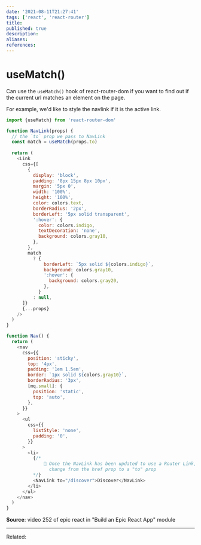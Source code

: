 ```yaml
---
date: '2021-08-11T21:27:41'
tags: ['react', 'react-router']
title: 
published: true
description:
aliases:
references:
---
```


# useMatch()
Can use the `useMatch()` hook of react-router-dom if you want to find out if the current url matches an element on the page. 

For example, we'd like to style the navlink if it is the active link.

```js
import {useMatch} from 'react-router-dom'

function NavLink(props) {
  // the `to` prop we pass to NavLink
  const match = useMatch(props.to)
  
  return (
    <Link
      css={[
        {
          display: 'block',
          padding: '8px 15px 8px 10px',
          margin: '5px 0',
          width: '100%',
          height: '100%',
          color: colors.text,
          borderRadius: '2px',
          borderLeft: '5px solid transparent',
          ':hover': {
            color: colors.indigo,
            textDecoration: 'none',
            background: colors.gray10,
          },
        },
        match
          ? {
              borderLeft: `5px solid ${colors.indigo}`,
              background: colors.gray10,
              ':hover': {
                background: colors.gray20,
              },
            }
          : null,
      ]}
      {...props}
    />
  )
}

function Nav() {
  return (
    <nav
      css={{
        position: 'sticky',
        top: '4px',
        padding: '1em 1.5em',
        border: `1px solid ${colors.gray10}`,
        borderRadius: '3px',
        [mq.small]: {
          position: 'static',
          top: 'auto',
        },
      }}
    >
      <ul
        css={{
          listStyle: 'none',
          padding: '0',
        }}
      >
        <li>
          {/*
              🐨 Once the NavLink has been updated to use a Router Link,
                change from the href prop to a "to" prop
          */}
          <NavLink to="/discover">Discover</NavLink>
        </li>
      </ul>
    </nav>
  )
}
```

**Source**: video 252 of epic react in "Build an Epic React App" module

---
Related: 